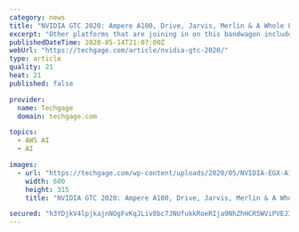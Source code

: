 ```yaml
---
category: news
title: "NVIDIA GTC 2020: Ampere A100, Drive, Jarvis, Merlin & A Whole Lot Of Mellanox"
excerpt: "Other platforms that are joining in on this bandwagon include Amazon SageMaker, Azure Machine Learning, and Google’s Cloud AI and Cloud Dataproc. Something we bump into pretty much every day are “recommenders”. If you’re a Spotify user, you’ll ..."
publishedDateTime: 2020-05-14T21:07:00Z
webUrl: "https://techgage.com/article/nvidia-gtc-2020/"
type: article
quality: 21
heat: 21
published: false

provider:
  name: Techgage
  domain: techgage.com

topics:
  - AWS AI
  - AI

images:
  - url: "https://techgage.com/wp-content/uploads/2020/05/NVIDIA-EGX-A100-Converged-Accelerator-PCIe-Card-600x315-cropped.jpg"
    width: 600
    height: 315
    title: "NVIDIA GTC 2020: Ampere A100, Drive, Jarvis, Merlin & A Whole Lot Of Mellanox"

secured: "h3YDjkV4lpjkajnNOgFvKqJLiv0bc7JNUfukkRoeRIja9NhZhHCR5WViPVEJ3+kT/xr1aZ3IgGJzej0WXrF2W4xD5UBBiqMTPHD8O7ClH75QSfBGnai5E64VRsVtP+/vARtXZVAkCTHwWQocjj+obdTYlPEjXPphc4mrlLmUQOYlCpEEKuZ+f29GZSih9t3qNL3bCnytDx4+NC2sUUAInWITPGLCUOlSu3jxs4CKTRLwQiOqQIbpzoh0vcSEk6YxpuB1CAFotnGqlKhMDVCH9gUqb2xyIHykcSbFb1yh79DBO0PA0z1IFvLYceKMCVn2;4rlW/WDQxxfAQlSB9ReFkw=="
---
```


